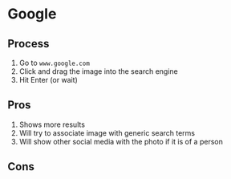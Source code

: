 # Google
## Process
1.  Go to `www.google.com`
1.  Click and drag the image into the search engine
1.  Hit Enter (or wait)

##  Pros
1.  Shows more results
1.  Will try to associate image with generic search terms
1.  Will show other social media with the photo if it is of a person

## Cons